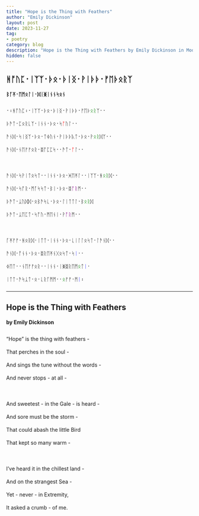 ```yaml
---
title: "Hope is the Thing with Feathers"
author: "Emily Dickinson"
layout: post
date: 2023-11-27
tag:
- poetry
category: blog
description: "Hope is the Thing with Feathers by Emily Dickinson in Modern English Futhorc"
hidden: false
---
```


<h2 lang="en-Runr" style="font-family:BabelStoneRunic;">ᚻᚩ‍ᚢᛈ᛫​ᛁᛉ‍ᛉ᛫​ᚦᛟ᛫​ᚦᛁᛝ᛫​ᚹᛁᚦ‍ᚦ᛫​ᚠᛖᚦᛟᚱᛉ</h2>

<h4 lang="en-Runr" style="font-family:BabelStoneRunic;">ᛒᚪ‍ᛡ᛫ᛖᛗᛟᛚᛁ᛫​ᛞᛁᛤᛁᚾ‍ᚾᛋᛟᚾ</h4>

<div lang="en-Runr" style="line-height:35px;font-size:14px;font-family:BabelStoneRunic;">
᛫᛬ᚻᚩ‍ᚢᛈ᛬᛫​ᛁᛉ‍ᛉ᛫​ᚦᛟ᛫​ᚦᛁᛝ᛫​ᚹᛁᚦ‍ᚦ᛫​ᚠᛖᚦ<span style="color:green">ᛟᚱ</span>ᛉ᛫᛫​<br>
ᚦᚫᛏ᛫​ᛈᛟᚱᚳᛉ᛫​ᛁᚾ‍ᚾ᛫​ᚦᛟ᛫​ᛋ<span style="color:red">ᚩ</span>ᚢᛚ᛫᛫​<br>
ᚫᚾᛞ᛫​ᛋᛁᛝᛉ᛫​ᚦᛟ᛫​ᛏᛄᚢᚾ᛫​ᚹᛁᚦ‍ᚦᚣᛏ᛫​ᚦᛟ᛫​ᚹ<span style="color:green">ᛟᚱ</span>ᛞᛉ᛫᛫​<br>
ᚫᚾᛞ᛫​ᚾᛖᚠ‍ᚠᛟᚱ᛫​ᛥᚩᛈ‍ᛈᛋ᛫᛫​ᚫᛏ᛫​<span style="color:red">ᚩ</span>ᛚ᛫᛫​
<br><br>
ᚫᚾᛞ᛫​ᛋᚹᛁᛏᛟᛋᛏ᛫᛫​ᛁᚾ‍ᚾ᛫​ᚦᛟ᛫​ᚸᛖ‍ᛡᛚ᛫᛫​ᛁᛉ‍ᛉ᛫​ᚻ<span style="color:green">ᛟᚱ</span>ᛞ᛫᛫​<br>
ᚫᚾᛞ᛫​ᛋᚩ‍ᚱ᛫​ᛗᚪᛋ‍ᛋᛏ᛫​ᛒᛁ᛫​ᚦᛟ᛫​ᛥ<span style="color:purple">ᚩ‍ᚱ</span>ᛗ᛫᛫​<br>
ᚦᚫᛏ᛫​ᛣᚢᛞ‍ᛞ᛫​ᛟᛒᚫᛋᚳ᛫​ᚦᛟ᛫​ᛚᛁᛏ‍ᛏᛚ᛫​ᛒ<span style="color:green">ᛟᚱ</span>ᛞ<br>
ᚦᚫᛏ᛫​ᛣᛖᛈᛏ᛫​ᛋᚩ‍ᚢ᛫​ᛗᛖᚾᛁ᛫​ᚹ<span style="color:purple">ᚩ‍ᚱ</span>ᛗ᛫᛫​
<br><br>
ᚪ‍ᛡᚠ‍ᚠ᛫​ᚻᛟᚱᛞ᛫​ᛁᛏ‍ᛏ᛫​ᛁᚾ‍ᚾ᛫​ᚦᛟ᛫​ᚳᛁᛚ‍ᛚᛟᛋᛏ᛫​ᛚᚫᚾᛞ᛫᛫​<br>
ᚫᚾᛞ᛫​ᚩᚾ‍ᚾ᛫​ᚦᛟ᛫​ᛥᚱᛖ‍ᛡᚾᚷᛟᛋᛏ᛫​ᛋ<span style="color:blue">ᛁ</span>᛫᛫​<br>
ᛄᛖᛏ᛫᛫​ᚾᛖᚠ‍ᚠᛟᚱ᛫᛫​ᛁᚾ‍ᚾ᛫ᛁᛤᛥᚱᛖᛗ<span style="color:green">ᛟ</span>ᛏ<span style="color:blue">ᛁ</span>᛫​<br>
ᛁᛏ‍ᛏ᛫​ᚫᛋᛣᛏ᛫​ᛟ᛫​ᚳᚱᚪᛗ‍ᛗ᛫᛫​<span style="color:green">​ᛟ</span>ᚠ‍ᚠ᛫​ᛗ<span style="color:blue">ᛁ</span>᛬​
</div>

<hr>

<h2 lang="en-Latn">Hope is the Thing with Feathers</h2>

<h4 lang="en-Latn">by Emily Dickinson</h4>

<div lang="en-Latn" style="line-height:35px;">
“Hope” is the thing with feathers -<br>
That perches in the soul -<br>
And sings the tune without the words -<br>
And never stops - at all -
<br><br>
And sweetest - in the Gale - is heard -<br>
And sore must be the storm -<br>
That could abash the little Bird<br>
That kept so many warm -
<br><br>
I’ve heard it in the chillest land -<br>
And on the strangest Sea -<br>
Yet - never - in Extremity,<br>
It asked a crumb - of me.
</div>